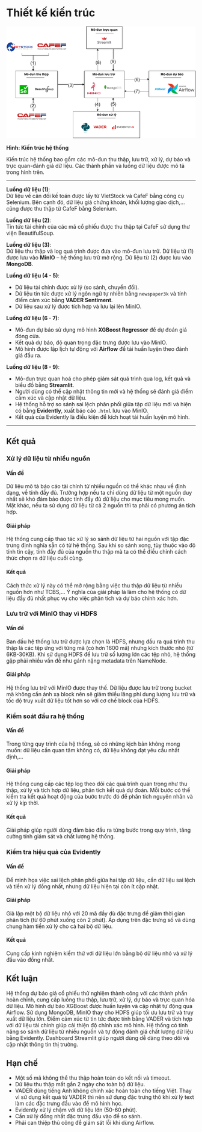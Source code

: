 # Thiết kế kiến trúc

![Kiến trúc hệ thống](Hinhve/flow_module.png)

**Hình: Kiến trúc hệ thống**

Kiến trúc hệ thống bao gồm các mô-đun thu thập, lưu trữ, xử lý, dự báo và trực quan-đánh giá dữ liệu. Các thành phần và luồng dữ liệu được mô tả trong hình trên.

---

**Luồng dữ liệu (1)**:  
Dữ liệu về cân đối kế toán được lấy từ VietStock và CafeF bằng công cụ Selenium. Bên cạnh đó, dữ liệu giá chứng khoán, khối lượng giao dịch,... cũng được thu thập từ CafeF bằng Selenium.

**Luồng dữ liệu (2)**:  
Tin tức tài chính của các mã cổ phiếu được thu thập tại CafeF sử dụng thư viện BeautifulSoup.

**Luồng dữ liệu (3)**:  
Dữ liệu thu thập và log quá trình được đưa vào mô-đun lưu trữ. Dữ liệu từ (1) được lưu vào **MinIO** – hệ thống lưu trữ mở rộng. Dữ liệu từ (2) được lưu vào **MongoDB**.

**Luồng dữ liệu (4 - 5)**:  
- Dữ liệu tài chính được xử lý (so sánh, chuyển đổi).
- Dữ liệu tin tức được xử lý ngôn ngữ tự nhiên bằng `newspaper3k` và tính điểm cảm xúc bằng **VADER Sentiment**.  
- Dữ liệu sau xử lý được tích hợp và lưu lại lên MinIO.

**Luồng dữ liệu (6 - 7)**:  
- Mô-đun dự báo sử dụng mô hình **XGBoost Regressor** để dự đoán giá đóng cửa.  
- Kết quả dự báo, độ quan trọng đặc trưng được lưu vào MinIO.  
- Mô hình được lập lịch tự động với **Airflow** để tái huấn luyện theo đánh giá đầu ra.

**Luồng dữ liệu (8 - 9)**:  
- Mô-đun trực quan hoá cho phép giám sát quá trình qua log, kết quả và biểu đồ bằng **Streamlit**.  
- Người dùng có thể cập nhật thông tin mới và hệ thống sẽ đánh giá điểm cảm xúc và cập nhật dữ liệu.
- Hệ thống hỗ trợ so sánh sai lệch phân phối giữa tập dữ liệu mới và hiện có bằng **Evidently**, xuất báo cáo `.html` lưu vào MinIO.  
- Kết quả của Evidently là điều kiện để kích hoạt tái huấn luyện mô hình.

---

## Kết quả 

### Xử lý dữ liệu từ nhiều nguồn

#### Vấn đề
Dữ liệu mô tả báo cáo tài chính từ nhiều nguồn có thể khác nhau về định dạng, về tính đầy đủ. Trường hợp nếu ta chỉ dùng dữ liệu từ một nguồn duy nhất sẽ khó đảm bảo được tính đầy đủ dữ liệu cho mục tiêu mong muốn. Mặt khác, nếu ta sử dụng dữ liệu từ cả 2 nguồn thì ta phải có phương án tích hợp.

#### Giải pháp
Hệ thống cung cấp thao tác xử lý so sánh dữ liệu từ hai nguồn với tập đặc trưng định nghĩa sẵn có từ hệ thống. Sau khi so sánh xong, tùy thuộc vào độ tính tin cậy, tính đầy đủ của nguồn thu thập mà ta có thể điều chỉnh cách thức chọn ra dữ liệu cuối cùng.

#### Kết quả
Cách thức xử lý này có thể mở rộng bằng việc thu thập dữ liệu từ nhiều nguồn hơn như TCBS,... Ý nghĩa của giải pháp là làm cho hệ thống có dữ liệu đầy đủ nhất phục vụ cho việc phân tích và dự báo chính xác hơn.

### Lưu trữ với MinIO thay vì HDFS

#### Vấn đề
Ban đầu hệ thống lưu trữ được lựa chọn là HDFS, nhưng đầu ra quá trình thu thập là các tệp ứng với từng mã (có hơn 1600 mã) nhưng kích thước nhỏ (từ 6KB-30KB). Khi sử dụng HDFS để lưu trữ số lượng lớn các tệp nhỏ, hệ thống gặp phải nhiều vấn đề như gánh nặng metadata trên NameNode.

#### Giải pháp
Hệ thống lưu trữ với MinIO được thay thế. Dữ liệu được lưu trữ trong bucket mà không cần ánh xạ block nên sẽ giảm thiểu lãng phí dung lượng lưu trữ và tốc độ truy xuất dữ liệu tốt hơn so với cơ chế block của HDFS.

### Kiểm soát đầu ra hệ thống

#### Vấn đề
Trong từng quy trình của hệ thống, sẽ có những kịch bản không mong muốn: dữ liệu cần quan tâm không có, dữ liệu không đạt yêu cầu nhất định,...

#### Giải pháp
Hệ thống cung cấp các tệp log theo dõi các quá trình quan trọng như thu thập, xử lý và tích hợp dữ liệu, phân tích kết quả dự đoán. Mỗi bước có thể kiểm tra kết quả hoạt động của bước trước đó để phân tích nguyên nhân và xử lý kịp thời.

#### Kết quả
Giải pháp giúp người dùng đảm bảo đầu ra từng bước trong quy trình, tăng cường tính giám sát và chất lượng hệ thống.

### Kiểm tra hiệu quả của Evidently

#### Vấn đề
Để minh họa việc sai lệch phân phối giữa hai tập dữ liệu, cần dữ liệu sai lệch và tiền xử lý đồng nhất, nhưng dữ liệu hiện tại còn ít cập nhật.

#### Giải pháp
Giả lập một bộ dữ liệu nhỏ với 20 mã đầy đủ đặc trưng để giảm thời gian phân tích (từ 60 phút xuống còn 2 phút). Áp dụng trên đặc trưng số và dùng chung hàm tiền xử lý cho cả hai bộ dữ liệu.

#### Kết quả
Cung cấp kinh nghiệm kiểm thử với dữ liệu lớn bằng bộ dữ liệu nhỏ và xử lý đầu vào đồng nhất.

## Kết luận

Hệ thống dự báo giá cổ phiếu thử nghiệm thành công với các thành phần hoàn chỉnh, cung cấp luồng thu thập, lưu trữ, xử lý, dự báo và trực quan hóa dữ liệu. Mô hình dự báo XGBoost được huấn luyện và cập nhật tự động qua Airflow. Sử dụng MongoDB, MinIO thay cho HDFS giúp tối ưu lưu trữ và truy xuất dữ liệu lớn. Điểm cảm xúc từ tin tức được tính bằng VADER và tích hợp với dữ liệu tài chính giúp cải thiện độ chính xác mô hình. Hệ thống có tính năng so sánh dữ liệu từ nhiều nguồn và tự động đánh giá chất lượng dữ liệu bằng Evidently. Dashboard Streamlit giúp người dùng dễ dàng theo dõi và cập nhật thông tin thị trường.

## Hạn chế

- Một số mã không thể thu thập hoàn toàn do kết nối và timeout.
- Dữ liệu thu thập mất gần 2 ngày cho toàn bộ dữ liệu.
- VADER dùng tiếng Anh không chính xác hoàn toàn cho tiếng Việt. Thay vì sử dụng kết quả từ VADER thì nên sử dụng đặc trưng thô khi xử lý text làm các đặc trưng đầu vào để mô hình học.
- Evidently xử lý chậm với dữ liệu lớn (50-60 phút).
- Cần xử lý đồng nhất đặc trưng đầu vào để so sánh.
- Phải can thiệp thủ công để giám sát lỗi khi dùng Airflow.

